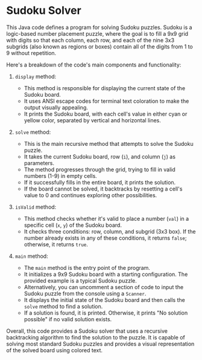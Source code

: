 # Sudoku Solver

This Java code defines a program for solving Sudoku puzzles. Sudoku is a logic-based number placement puzzle, where the goal is to fill a 9x9 grid with digits so that each column, each row, and each of the nine 3x3 subgrids (also known as regions or boxes) contain all of the digits from 1 to 9 without repetition.

Here's a breakdown of the code's main components and functionality:

1. `display` method:
   - This method is responsible for displaying the current state of the Sudoku board.
   - It uses ANSI escape codes for terminal text coloration to make the output visually appealing.
   - It prints the Sudoku board, with each cell's value in either cyan or yellow color, separated by vertical and horizontal lines.

2. `solve` method:
   - This is the main recursive method that attempts to solve the Sudoku puzzle.
   - It takes the current Sudoku board, row (`i`), and column (`j`) as parameters.
   - The method progresses through the grid, trying to fill in valid numbers (1-9) in empty cells.
   - If it successfully fills in the entire board, it prints the solution.
   - If the board cannot be solved, it backtracks by resetting a cell's value to 0 and continues exploring other possibilities.

3. `isValid` method:
   - This method checks whether it's valid to place a number (`val`) in a specific cell (`x`, `y`) of the Sudoku board.
   - It checks three conditions: row, column, and subgrid (3x3 box). If the number already exists in any of these conditions, it returns `false`; otherwise, it returns `true`.

4. `main` method:
   - The `main` method is the entry point of the program.
   - It initializes a 9x9 Sudoku board with a starting configuration. The provided example is a typical Sudoku puzzle.
   - Alternatively, you can uncomment a section of code to input the Sudoku puzzle from the console using a `Scanner`.
   - It displays the initial state of the Sudoku board and then calls the `solve` method to find a solution.
   - If a solution is found, it is printed. Otherwise, it prints "No solution possible" if no valid solution exists.

Overall, this code provides a Sudoku solver that uses a recursive backtracking algorithm to find the solution to the puzzle. It is capable of solving most standard Sudoku puzzles and provides a visual representation of the solved board using colored text.
